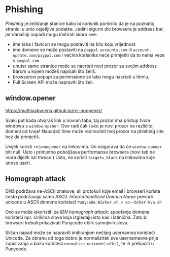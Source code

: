 # Phishing

*Phishing* je imitiranje stanice kako bi korisnik pomislio da je na poznatoj stranici u unio osjetljive podatke. Jedini sigurni dio browsera je address bar, jer današnji napadi mogu imitirati skoro sve:
* ime taba i favicon se mogu postaviti na bilo koju vrijednost.
* ime domene se može postaviti na `paypal-accounts.com` ili `account-update.com/paypal.com` i većina korisnika neće primjetiti da to nema veze s `paypal.com`.
* unutar same stranice može se nacrtati novi prozor sa svojim address barom u kojem možeš napisati što želiš.
* browserovi popupi za permissione se lako mogu nacrtati u htmlu.
* Full Screen API može napraviti što želi.

## window.opener

https://mathiasbynens.github.io/rel-noopener/

Svaki put kada otvaraš link u novom tabu, taj prozor ima pristup tvom windowu s `window.opener`. Ovo radi čak i ako je novi prozor na različitoj domeni od tvoje! Napadač time može redirectati tvoj prozor na phishing site bez da primjetiš.

Uvijek koristi `rel=noopener` na linkovima. On osigurava da će `window.opener` biti null. Usto i primjetno poboljšava performanse browsera (novi tab ne mora dijeliti isti thread.) Usto, ne koristi `target=_blank` na linkovima koje unose useri.

## Homograph attack

DNS podržava ne-ASCII znakove, ali protokoli koje email i browseri koriste često podržavaju samo ASCII. *Internationalized Domain Name* prevodi unicode u ASCII domene koristeći `Punycode`: `Bücher.ch > xn--bcher-kva.ch`

Ovo se može iskoristiti za *IDN homograph attack*: spoofanje domene koristeći npr. ćirilićna slova koja izgledaju isto kao i latinična. Zato bi browseri trebali prikazivati Punycode oblik sumnjivih slova.

Sličan napad može se napraviti imitiranjem nečijeg usernamea koristeći Unicode. Za obranu od toga dobro je normalizirati sve usernameove prije zapisivanja u bazu koristeći `normalize_unicode(:nfkc)`, te ih prebaciti u Punycode.
